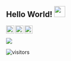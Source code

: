 ## Hello World! <img src="https://raw.githubusercontent.com/iampavangandhi/iampavangandhi/master/gifs/Hi.gif" width="30px"></h2>

<a href="https://www.linkedin.com/in/willian-farias-56679ab2/">
  <img align="left" alt="Willian Farias Linkdein" width="22px" src="https://cdn.jsdelivr.net/npm/simple-icons@v3/icons/linkedin.svg" />
</a>
<a href="https://www.instagram.com/williafarias/">
  <img align="left" alt=willianfaria Instagram" width="22px" src="https://cdn.jsdelivr.net/npm/simple-icons@v3/icons/instagram.svg" />
</a>
<a href="williansousafarias@gmail.com">
  <img align="left" alt="Pavan's Instagram" width="22px" src="https://cdn.jsdelivr.net/npm/simple-icons@v3/icons/gmail.svg" />
</a>

<br />
<br />

<a href="https://github.com/WillianFarias/WillianFarias">
  <img align="center" src="https://github-readme-stats.vercel.app/api/top-langs/?username=WillianFarias&hide=css,hack&title_color=ffffff&text_color=c9cacc&icon_color=2bbc8a&bg_color=1d1f21" />
</a>
<br />

![visitors](https://visitor-badge.laobi.icu/badge?page_id=WillianFarias)
